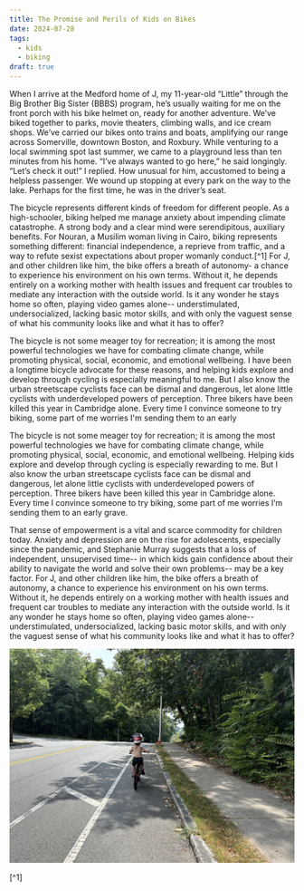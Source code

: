 ```yaml
---
title: The Promise and Perils of Kids on Bikes
date: 2024-07-28
tags:
  - kids
  - biking
draft: true
---
```


When I arrive at the Medford home of J, my 11-year-old “Little” through the Big Brother Big Sister (BBBS) program, he’s usually waiting for me on the front porch with his bike helmet on, ready for another adventure. We’ve biked together to parks, movie theaters, climbing walls, and ice cream shops. We’ve carried our bikes onto trains and boats, amplifying our range across Somerville, downtown Boston, and Roxbury. While venturing to a local swimming spot last summer, we came to a playground less than ten minutes from his home. “I’ve always wanted to go here,” he said longingly. “Let’s check it out!” I replied. How unusual for him, accustomed to being a helpless passenger. We wound up stopping at every park on the way to the lake. Perhaps for the first time, he was in the driver’s seat.

The bicycle represents different kinds of freedom for different people. As a high-schooler, biking helped me manage anxiety about impending climate catastrophe. A strong body and a clear mind were serendipitous, auxiliary benefits. For Nouran, a Musilim woman living in Cairo, biking represents something different: financial independence, a reprieve from traffic, and a way to refute sexist expectations about proper womanly conduct.[^1] For J, and other children like him, the bike offers a breath of autonomy- a chance to experience his environment on his own terms. Without it, he depends entirely on a working mother with health issues and frequent car troubles to mediate any interaction with the outside world. Is it any wonder he stays home so often, playing video games alone-- understimulated, undersocialized, lacking basic motor skills, and with only the vaguest sense of what his community looks like and what it has to offer?

The bicycle is not some meager toy for recreation; it is among the most powerful technologies we have for combating climate change, while promoting physical, social, economic, and emotional wellbeing. I have been a longtime bicycle advocate for these reasons, and helping kids explore and develop through cycling is especially meaningful to me. But I also know the urban streetscape cyclists face can be dismal and dangerous, let alone little cyclists with underdeveloped powers of perception. Three bikers have been killed this year in Cambridge alone. Every time I convince someone to try biking, some part of me worries I'm sending them to an early

The bicycle is not some meager toy for recreation; it is among the most powerful technologies we have for combating climate change, while promoting physical, social, economic, and emotional wellbeing. Helping kids explore and develop through cycling is especially rewarding to me. But I also know the urban streetscape cyclists face can be dismal and dangerous, let alone little cyclists with underdeveloped powers of perception. Three bikers have been killed this year in Cambridge alone. Every time I convince someone to try biking, some part of me worries I’m sending them to an early grave.

That sense of empowerment is a vital and scarce commodity for children today. Anxiety and depression are on the rise for adolescents, especially since the pandemic, and Stephanie Murray suggests that a loss of independent, unsupervised time-- in which kids gain confidence about their ability to navigate the world and solve their own problems-- may be a key factor. For J, and other children like him, the bike offers a breath of autonomy, a chance to experience his environment on his own terms. Without it, he depends entirely on a working mother with health issues and frequent car troubles to mediate any interaction with the outside world. Is it any wonder he stays home so often, playing video games alone-- understimulated, undersocialized, lacking basic motor skills, and with only the vaguest sense of what his community looks like and what it has to offer?

![J biking in Medford](./img/kid.jpg)

[^1]

